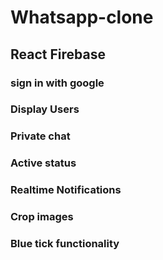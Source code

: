 # Whatsapp-clone

## React Firebase

### sign in with google
### Display Users
### Private chat
### Active status
### Realtime Notifications
### Crop images
### Blue tick functionality
